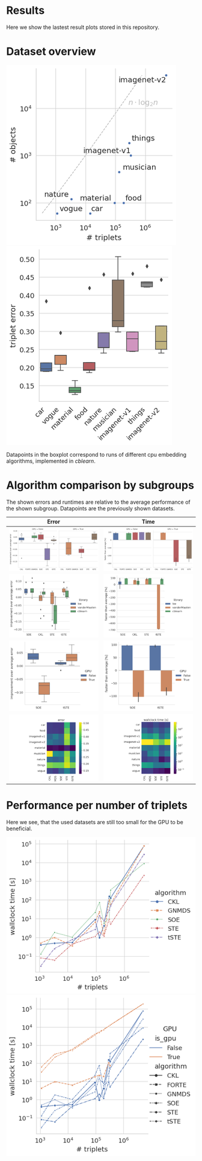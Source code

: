 # Results

Here we show the lastest result plots stored in this repository. 


# Dataset overview


![](./plots/datasets.png) ![](./plots/error-per-dataset_cblearn.png  ) 

Datapoints in the boxplot correspond to runs of different cpu embedding algorithms, implemented in *cblearn*. 

# Algorithm comparison by subgroups

The shown errors and runtimes are relative to the average performance of the shown subgroup.
Datapoints are the previously shown datasets. 

| Error      | Time        |
|------------|-------------|
| ![](./plots/deltaerror-per-algorithm_cblearn-all.png ) | ![](./plots/deltatime-per-algorithm_cblearn-all.png )  |
| ![](./plots/deltaerror-per-algorithm_library.png ) | ![](./plots/deltatime-per-algorithm_library.png ) |
| ![](./plots/deltaerror-per-algorithm_gpu.png ) | ![](./plots/deltatime-per-algorithm_gpu.png ) |
| ![](./plots/error-per-dataset-algorithm_cblearn.png ) | ![](./plots/time-per-dataset-algorithm_cblearn.png  ) |


# Performance per number of triplets 

Here we see, that the used datasets are still too small for the GPU to be beneficial. 

![](./plots/time-per-triplets_cblearn.png ) ![](./plots/time-per-triplets_gpu.png )






